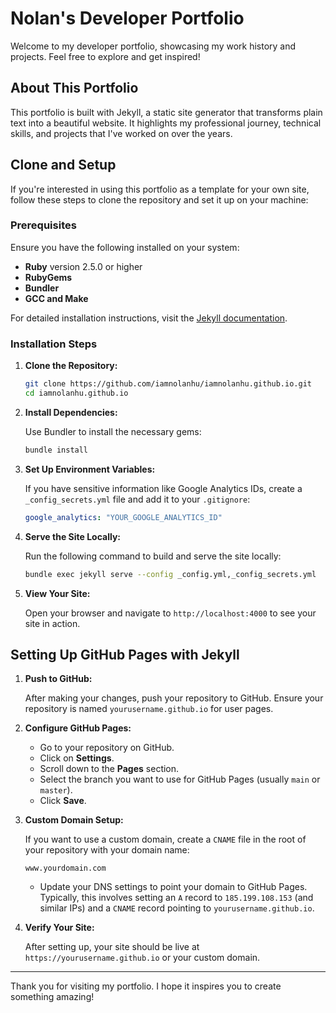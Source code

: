 # Nolan's Developer Portfolio

Welcome to my developer portfolio, showcasing my work history and projects. Feel free to explore and get inspired!

## About This Portfolio

This portfolio is built with Jekyll, a static site generator that transforms plain text into a beautiful website. It highlights my professional journey, technical skills, and projects that I've worked on over the years.

## Clone and Setup

If you're interested in using this portfolio as a template for your own site, follow these steps to clone the repository and set it up on your machine:

### Prerequisites

Ensure you have the following installed on your system:

- **Ruby** version 2.5.0 or higher
- **RubyGems**
- **Bundler**
- **GCC and Make**

For detailed installation instructions, visit the [Jekyll documentation](https://jekyllrb.com/docs/).

### Installation Steps

1. **Clone the Repository:**

   ```bash
   git clone https://github.com/iamnolanhu/iamnolanhu.github.io.git
   cd iamnolanhu.github.io
   ```

2. **Install Dependencies:**

   Use Bundler to install the necessary gems:

   ```bash
   bundle install
   ```

3. **Set Up Environment Variables:**

   If you have sensitive information like Google Analytics IDs, create a `_config_secrets.yml` file and add it to your `.gitignore`:

   ```yaml
   google_analytics: "YOUR_GOOGLE_ANALYTICS_ID"
   ```

4. **Serve the Site Locally:**

   Run the following command to build and serve the site locally:

   ```bash
   bundle exec jekyll serve --config _config.yml,_config_secrets.yml
   ```

5. **View Your Site:**

   Open your browser and navigate to `http://localhost:4000` to see your site in action.

## Setting Up GitHub Pages with Jekyll

1. **Push to GitHub:**

   After making your changes, push your repository to GitHub. Ensure your repository is named `yourusername.github.io` for user pages.

2. **Configure GitHub Pages:**

   - Go to your repository on GitHub.
   - Click on **Settings**.
   - Scroll down to the **Pages** section.
   - Select the branch you want to use for GitHub Pages (usually `main` or `master`).
   - Click **Save**.

3. **Custom Domain Setup:**

   If you want to use a custom domain, create a `CNAME` file in the root of your repository with your domain name:

   ```plaintext
   www.yourdomain.com
   ```

   - Update your DNS settings to point your domain to GitHub Pages. Typically, this involves setting an `A` record to `185.199.108.153` (and similar IPs) and a `CNAME` record pointing to `yourusername.github.io`.

4. **Verify Your Site:**

   After setting up, your site should be live at `https://yourusername.github.io` or your custom domain.

---

Thank you for visiting my portfolio. I hope it inspires you to create something amazing!

